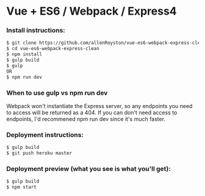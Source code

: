 # Vue + ES6 / Webpack / Express4

### Install instructions:
```sh
$ git clone https://github.com/allenRoyston/vue-es6-webpack-express-clean.git
$ cd vue-es6-webpack-express-clean
$ npm install
$ gulp build
$ gulp  
OR
$ npm run dev
```

### When to use gulp vs npm run dev
Webpack won't instantiate the Express server, so any endpoints you need to access will be returned as a 404.  If you can don't need access to endpoints, I'd recommened npm run dev since it's much faster.  

### Deployment instructions:
```sh
$ gulp build
$ git push heroku master
```

### Deployment preview (what you see is what you'll get):
```sh
$ gulp build
$ npm start
```
